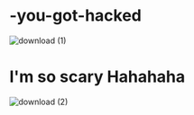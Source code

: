 # -you-got-hacked

![download (1)](https://github.com/user-attachments/assets/15c4480f-882e-49a3-a562-33268243f97f)

# I'm so scary Hahahaha

![download (2)](https://github.com/user-attachments/assets/76b1ef1e-ac71-4722-b772-46decaaf0791)

